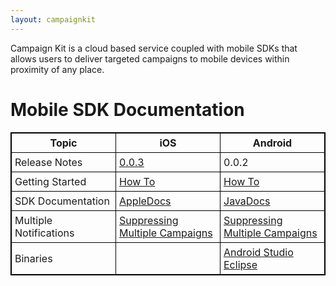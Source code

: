 ```yaml
---
layout: campaignkit
---
```


Campaign Kit is a cloud based service coupled with mobile SDKs that allows users to deliver targeted campaigns to mobile devices within proximity of any place.

# Mobile SDK Documentation

<style type="text/css">
  table.rsum {
    border-collapse: collapse;
    border: 1px solid black;
    width: 100%;
  }
  table.rsum td{
    border: 1px solid black;
    padding: 5px;
    width: 33%;
  }
  table.rsum th{
    border: 1px solid black;
    padding: 5px;
  }

</style>

<table class="rsum">
  <tr>
    <th>Topic</th>
    <th>iOS</th>
    <th>Android</th>
  </tr>
  <tr>
    <td>Release Notes</td>
    <td><a href='ios/AppleDocs/docs/Docs/release-notes.html'>0.0.3</a></td>
    <td>0.0.2</td>
  </tr>
  <tr>
    <td>Getting Started</td>
    <td><a href='ios/AppleDocs/docs/Docs/How-To.html'>How To</a></td>
    <td><a href='android/How-To.md'>How To</a></td>
  </tr> 
  <tr>
    <td>
    SDK Documentation</td>
    <td><a href='ios/AppleDocs/index.html'>AppleDocs</a></td>
    <td><a href='android/javadocs/index.html'>JavaDocs</a>
    </td>
  </tr> 
  <tr>
    <td>Multiple Notifications</td>
    <td><a href='ios/suppressing-multiple-campaigns.html'>Suppressing Multiple Campaigns</a></td>
    <td><a href='android/suppressing-multiple-campaigns.html'>Suppressing Multiple Campaigns</a></td>
  </tr>
   <tr>
    <td>Binaries</td>
    <td></td>
    <td>
      <a href='https://s3.amazonaws.com/campaignkit-android/campaignkit-android-0.0.2.aar'>Android Studio</a>
      <a href='https://s3.amazonaws.com/campaignkit-android/campaignkit-android-0.0.2.tar.gz'>Eclipse</a>
    </td>
  </tr>
</table>


